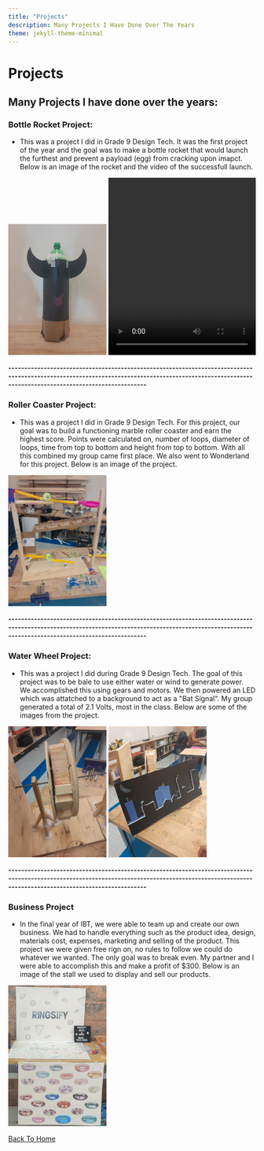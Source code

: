 ```yaml
---
title: "Projects"
description: Many Projects I Have Done Over The Years
theme: jekyll-theme-minimal
---
```


# Projects
## Many Projects I have done over the years:

### Bottle Rocket Project:
- This was a project I did in Grade 9 Design Tech. It was the first project of the year and the goal was to make a bottle rocket that would launch the furthest and prevent a payload (egg) from cracking upon imapct. Below is an image of the rocket and the video of the successfull launch.


<img src="docs/assets/Bottle_Rocket.jpg" width="200" height="auto">


<video controls width="300" height="360">
  <source src="docs/assets/Rocket_Launch.mp4" type="video/mp4">
</video>




**---------------------------------------------------------------------------------------------------------------------------------------------------------------------------------------------------**




### Roller Coaster Project:
- This was a project I did in Grade 9 Design Tech. For this project, our goal was to build a functioning marble roller coaster and earn the highest score. Points were calculated on, number of loops, diameter of loops, time from top to bottom and height from top to bottom. With all this combined my group came first place. We also went to Wonderland for this project. Below is an image of the project.

<img src="docs/assets/Roller_Coaster.jpg" width="200" height="auto">




**---------------------------------------------------------------------------------------------------------------------------------------------------------------------------------------------------**




### Water Wheel Project:
- This was a project I did during Grade 9 Design Tech. The goal of this project was to be bale to use either water or wind to generate power. We accomplished this using gears and motors. We then powered an LED which was attatched to a background to act as a "Bat Signal". My group generated a total of 2.1 Volts, most in the class. Below are some of the images from the project.


<img src="docs/assets/Water_Wheel.jpg" width="200" height="auto">

<img src="docs/assets/Water_Wheel_Background.jpg" width="200" height="auto">




**---------------------------------------------------------------------------------------------------------------------------------------------------------------------------------------------------**



### Business Project
- In the final year of IBT, we were able to team up and create our own business. We had to handle everything such as the product idea, design, materials cost, expenses, marketing and selling of the product. This project we were given free rign on, no rules to follow we could do whatever we wanted. The only goal was to break even. My partner and I were able to accomplish this and make a profit of $300. Below is an image of the stall we used to display and sell our products.



<img src="docs/assets/Business_booth.jpeg" width="200" height="auto">













[Back To Home](README.md)
